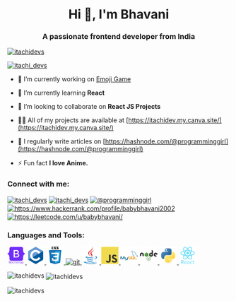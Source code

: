 <h1 align="center">Hi 👋, I'm Bhavani</h1>
<h3 align="center">A passionate frontend developer from India</h3>

<p align="left"> <a href="https://github.com/ryo-ma/github-profile-trophy"><img src="https://github-profile-trophy.vercel.app/?username=itachidevs" alt="itachidevs" /></a> </p>

<p align="left"> <a href="https://twitter.com/itachi_devs" target="blank"><img src="https://img.shields.io/twitter/follow/itachi_devs?logo=twitter&style=for-the-badge" alt="itachi_devs" /></a> </p>

- 🔭 I’m currently working on [Emoji Game](https://github.com/itachidevs/Emoji-Game.git)

- 🌱 I’m currently learning **React**

- 👯 I’m looking to collaborate on **React JS Projects**

- 👨‍💻 All of my projects are available at [https://itachidev.my.canva.site/](https://itachidev.my.canva.site/)

- 📝 I regularly write articles on [https://hashnode.com/@programminggirl](https://hashnode.com/@programminggirl)

- ⚡ Fun fact **I love Anime.**

<h3 align="left">Connect with me:</h3>
<p align="left">
<a href="https://twitter.com/itachi_devs" target="blank"><img align="center" src="https://raw.githubusercontent.com/rahuldkjain/github-profile-readme-generator/master/src/images/icons/Social/twitter.svg" alt="itachi_devs" height="30" width="40" /></a>
<a href="https://instagram.com/itachi_devs" target="blank"><img align="center" src="https://raw.githubusercontent.com/rahuldkjain/github-profile-readme-generator/master/src/images/icons/Social/instagram.svg" alt="itachi_devs" height="30" width="40" /></a>
<a href="https://hashnode.com/@programminggirl" target="blank"><img align="center" src="https://raw.githubusercontent.com/rahuldkjain/github-profile-readme-generator/master/src/images/icons/Social/hashnode.svg" alt="@programminggirl" height="30" width="40" /></a>
<a href="https://www.hackerrank.com/https://www.hackerrank.com/profile/babybhavani2002" target="blank"><img align="center" src="https://raw.githubusercontent.com/rahuldkjain/github-profile-readme-generator/master/src/images/icons/Social/hackerrank.svg" alt="https://www.hackerrank.com/profile/babybhavani2002" height="30" width="40" /></a>
<a href="https://www.leetcode.com/https://leetcode.com/u/babybhavani/" target="blank"><img align="center" src="https://raw.githubusercontent.com/rahuldkjain/github-profile-readme-generator/master/src/images/icons/Social/leet-code.svg" alt="https://leetcode.com/u/babybhavani/" height="30" width="40" /></a>
</p>

<h3 align="left">Languages and Tools:</h3>
<p align="left"> <a href="https://getbootstrap.com" target="_blank" rel="noreferrer"> <img src="https://raw.githubusercontent.com/devicons/devicon/master/icons/bootstrap/bootstrap-plain-wordmark.svg" alt="bootstrap" width="40" height="40"/> </a> <a href="https://www.cprogramming.com/" target="_blank" rel="noreferrer"> <img src="https://raw.githubusercontent.com/devicons/devicon/master/icons/c/c-original.svg" alt="c" width="40" height="40"/> </a> <a href="https://www.w3schools.com/css/" target="_blank" rel="noreferrer"> <img src="https://raw.githubusercontent.com/devicons/devicon/master/icons/css3/css3-original-wordmark.svg" alt="css3" width="40" height="40"/> </a> <a href="https://git-scm.com/" target="_blank" rel="noreferrer"> <img src="https://www.vectorlogo.zone/logos/git-scm/git-scm-icon.svg" alt="git" width="40" height="40"/> </a> <a href="https://www.java.com" target="_blank" rel="noreferrer"> <img src="https://raw.githubusercontent.com/devicons/devicon/master/icons/java/java-original.svg" alt="java" width="40" height="40"/> </a> <a href="https://developer.mozilla.org/en-US/docs/Web/JavaScript" target="_blank" rel="noreferrer"> <img src="https://raw.githubusercontent.com/devicons/devicon/master/icons/javascript/javascript-original.svg" alt="javascript" width="40" height="40"/> </a> <a href="https://www.mysql.com/" target="_blank" rel="noreferrer"> <img src="https://raw.githubusercontent.com/devicons/devicon/master/icons/mysql/mysql-original-wordmark.svg" alt="mysql" width="40" height="40"/> </a> <a href="https://nodejs.org" target="_blank" rel="noreferrer"> <img src="https://raw.githubusercontent.com/devicons/devicon/master/icons/nodejs/nodejs-original-wordmark.svg" alt="nodejs" width="40" height="40"/> </a> <a href="https://www.python.org" target="_blank" rel="noreferrer"> <img src="https://raw.githubusercontent.com/devicons/devicon/master/icons/python/python-original.svg" alt="python" width="40" height="40"/> </a> <a href="https://reactjs.org/" target="_blank" rel="noreferrer"> <img src="https://raw.githubusercontent.com/devicons/devicon/master/icons/react/react-original-wordmark.svg" alt="react" width="40" height="40"/> </a> </p>

<p><img align="left" src="https://github-readme-stats.vercel.app/api/top-langs?username=itachidevs&show_icons=true&locale=en&layout=compact" alt="itachidevs" /></p>

<p>&nbsp;<img align="center" src="https://github-readme-stats.vercel.app/api?username=itachidevs&show_icons=true&locale=en" alt="itachidevs" /></p>

<p><img align="center" src="https://github-readme-streak-stats.herokuapp.com/?user=itachidevs&" alt="itachidevs" /></p>
